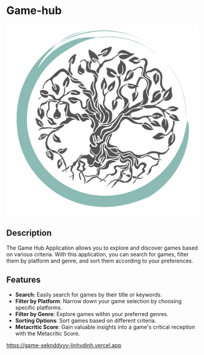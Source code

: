 # Game-hub

[![Game Hub Logo](https://github.com/LinhVDinh/game-hub/blob/master/src/assets/SIClogo.png)](https://game-seknddyyy-linhvdinh.vercel.app)

## Description

The Game Hub Application allows you to explore and discover games based on various criteria. With this application, you can search for games, filter them by platform and genre, and sort them according to your preferences.

## Features

- **Search**: Easily search for games by their title or keywords.
- **Filter by Platform**: Narrow down your game selection by choosing specific platforms.
- **Filter by Genre**: Explore games within your preferred genres.
- **Sorting Options**: Sort games based on different criteria.
- **Metacritic Score**: Gain valuable insights into a game's critical reception with the Metacritic Score.


https://game-seknddyyy-linhvdinh.vercel.app
